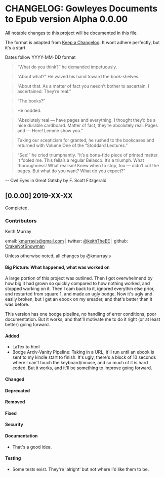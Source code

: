 

# CHANGELOG: Gowleyes Documents to Epub version Alpha 0.0.00
All notable changes to this project will be documented in this file.

The format is adapted from [Keep a Changelog](http://keepachangelog.com/en/1.0.0/).
It wont adhere perfectly, but it's a start. 


Dates follow YYYY-MM-DD format


> “What do you think?” he demanded impetuously.

> “About what?” He waved his hand toward the book-shelves.

> “About that. As a matter of fact you needn’t bother to ascertain. I ascertained. They’re real.”

> “The books?”

> He nodded.

> “Absolutely real — have pages and everything. I thought they’d be a nice durable cardboard. Matter of fact, they’re absolutely real. Pages and — Here! Lemme show you.”

> Taking our scepticism for granted, he rushed to the bookcases and returned with Volume One of the “Stoddard Lectures.”

> “See!” he cried triumphantly. “It’s a bona-fide piece of printed matter. It fooled me. This fella’s a regular Belasco. It’s a triumph. What thoroughness! What realism! Knew when to stop, too — didn’t cut the pages. But what do you want? What do you expect?”

-- Owl Eyes in Great Gatsby by F. Scott Fitzgerald


## [0.0.00] 2019-XX-XX
Completed.
### Contributors
Keith Murray

email: kmurrayis@gmail.com |
twitter: [@keithTheEE](https://twitter.com/keithTheEE) |
github: [CrakeNotSnowman](https://github.com/CrakeNotSnowman)

Unless otherwise noted, all changes by @kmurrayis

#### Big Picture: What happened, what was worked on

A large portion of this project was outlined. Then I got overwhelmend by how big it had grown so quickly compared to how nothing worked, and stopped working on it. Then I cam back to it, ignored everythin else prior, and restarted from square 1, and made an ugly bodge. Now it's ugly and easily broken, but I get an ebook on my ereader, and that's better than it was before. 

This version has one bodge pipeline, no handling of error conditions, poor documentation. But it works, and that'll motivate me to do it right (or at least better) going forward. 

#### Added
 - LaTex to html
 - Bodge Arxiv-Vanity Pipeline: Taking in a URL, it'll run until an ebook is sent to my kindle start to finish. It's ugly, there's a block of 10 seconds where I can't touch the keyboard/mouse, and so much of it is hard coded. But it works, and it'll be something to improve going forward.
#### Changed
#### Deprecated
#### Removed
#### Fixed
#### Security
#### Documentation
 - That's a good idea. 
#### Testing
 - Some tests exist. They're 'alright' but not where I'd like them to be. 

